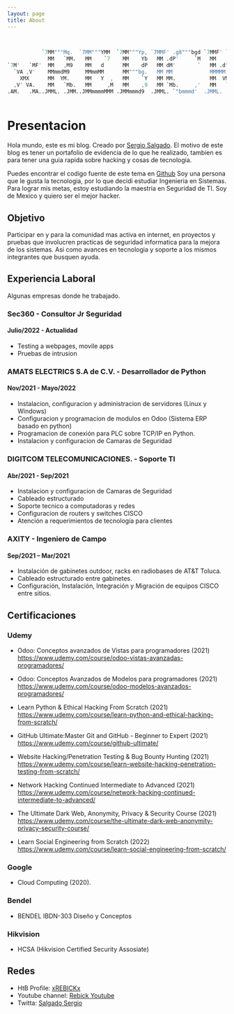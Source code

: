 ```yaml
---
layout: page
title: About
---
```

```S                                                                                                                                                       
                                                                                       
                                                                                       
           `7MM"""Mq.  `7MM"""YMM  `7MM"""Yp, `7MMF' .g8"""bgd `7MMF' `YMM'            
             MM   `MM.   MM    `7    MM    Yb   MM .dP'     `M   MM   .M'              
`7M'   `MF'  MM   ,M9    MM   d      MM    dP   MM dM'       `   MM .d"     `7M'   `MF'
  `VA ,V'    MMmmdM9     MMmmMM      MM"""bg.   MM MM            MMMMM.       `VA ,V'  
    XMX      MM  YM.     MM   Y  ,   MM    `Y   MM MM.           MM  VMA        XMX    
  ,V' VA.    MM   `Mb.   MM     ,M   MM    ,9   MM `Mb.     ,'   MM   `MM.    ,V' VA.  
.AM.   .MA..JMML. .JMM..JMMmmmmMMM .JMMmmmd9  .JMML. `"bmmmd'  .JMML.   MMb..AM.   .MA.
                                                                                                                                                
```


# [](#header-1)Presentacion
Hola mundo, este es mi blog. Creado por <a rel="me" target="_blank" href="https://twitter.com/SalgadoSergio17">Sergio Salgado</a>. El motivo de este blog es tener un portafolio de evidencia de lo que he realizado, tambien es para tener una guia rapida sobre hacking y cosas de tecnologia.

Puedes encontrar el codigo fuente de este tema en <a href="https://github.com/SupunKavinda/jekyll-theme-leaf">Github</a>
Soy una persona que le gusta la tecnologia, por lo que decidi estudiar Ingenieria en Sistemas.  
Para lograr mis metas, estoy estudiando la maestria en Seguridad de TI. 
Soy de Mexico y quiero ser el mejor hacker.

## [](#header-2)Objetivo
Participar en y para la comunidad mas activa en internet, en proyectos y pruebas que involucren practicas de seguridad informatica para la mejora de los sistemas. Asi como avances en tecnologia y soporte a los mismos integrantes que busquen ayuda.

## [](#header-2)Experiencia Laboral

Algunas empresas donde he trabajado.
### [](#header-3) Sec360 - Consultor Jr Seguridad
#### [](#header-4) Julio/2022 - Actualidad
*   Testing a webpages, movile apps
*   Pruebas de intrusion

### [](#header-3) AMATS ELECTRICS S.A de C.V. - Desarrollador de Python
#### [](#header-4) Nov/2021 - Mayo/2022
*   Instalacion, configuracion y administracion de servidores (Linux y Windows)
*   Configuracion y programacion de modulos en Odoo (Sistema ERP basado en python)
*   Programacion de conexión para PLC sobre TCP/IP en Python.
*   Instalacion y configuracion de Camaras de Seguridad

### [](#header-3) DIGITCOM TELECOMUNICACIONES. - Soporte TI
#### [](#header-4) Abr/2021 - Sep/2021
*   Instalacion y configuracion de Camaras de Seguridad
*   Cableado estructurado
*   Soporte tecnico a computadoras y redes
*   Configuracion de routers y switches CISCO
*   Atención a requerimientos de tecnología para clientes

### [](#header-3) AXITY - Ingeniero de Campo
#### [](#header-4) Sep/2021 – Mar/2021
*   Instalación de gabinetes outdoor, racks en radiobases de AT&T Toluca.
*   Cableado estructurado entre gabinetes.
*   Configuración, Instalación, Integración y Migración de equipos CISCO entre sitios.

## [](#header-2)Certificaciones

### [](#header-3)Udemy
*   Odoo: Conceptos avanzados de Vistas para programadores (2021) https://www.udemy.com/course/odoo-vistas-avanzadas-programadores/

*   Odoo: Conceptos Avanzados de Modelos para programadores (2021) https://www.udemy.com/course/odoo-modelos-avanzados-programadores/

*   Learn Python & Ethical Hacking From Scratch (2021) https://www.udemy.com/course/learn-python-and-ethical-hacking-from-scratch/

*   GitHub Ultimate:Master Git and GitHub - Beginner to Expert (2021) https://www.udemy.com/course/github-ultimate/

*   Website Hacking/Penetration Testing & Bug Bounty Hunting (2021) https://www.udemy.com/course/learn-website-hacking-penetration-testing-from-scratch/

*   Network Hacking Continued Intermediate to Advanced (2021) https://www.udemy.com/course/network-hacking-continued-intermediate-to-advanced/

*   The Ultimate Dark Web, Anonymity, Privacy & Security Course (2021) https://www.udemy.com/course/the-ultimate-dark-web-anonymity-privacy-security-course/

*   Learn Social Engineering from Scratch (2022) https://www.udemy.com/course/learn-social-engineering-from-scratch/

### [](#header-3)Google 
*   Cloud Computing (2020).

### [](#header-3)Bendel
*   BENDEL IBDN-303 Diseño y Conceptos

### [](#header-3)Hikvision
*   HCSA (Hikvision Certified Security Assosiate)

## [](#header-2)Redes
*   HtB Profile: <a href="https://app.hackthebox.com/profile/518012">xREBICKx</a>
*   Youtube channel: <a href="http://youtube.com/user/xinexpek">Rebick Youtube</a>
*   Twitta: <a href="https://twitter.com/SalgadoSergio17">Salgado Sergio</a>